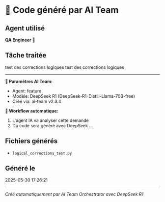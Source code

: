 # 🤖 Code généré par AI Team

## Agent utilisé
**QA Engineer 🧪**

## Tâche traitée
test des corrections logiques
test des corrections logiques

---
**🤖 Paramètres AI Team:**
- Agent: feature
- Modèle: DeepSeek R1 (DeepSeek-R1-Distill-Llama-70B-free)
- Créé via: ai-team v2.3.4

**🚀 Workflow automatique:**
1. L'agent IA va analyser cette demande
2. Du code sera généré avec DeepSeek ...

## Fichiers générés
- `logical_corrections_test.py`

## Généré le
2025-05-30 17:26:21

---
*Créé automatiquement par AI Team Orchestrator avec DeepSeek R1*

